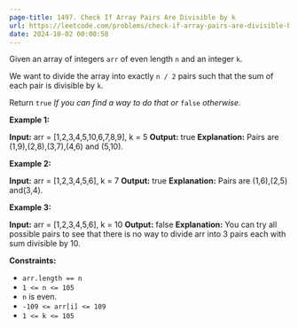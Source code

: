 ```yaml
---
page-title: 1497. Check If Array Pairs Are Divisible by k
url: https://leetcode.com/problems/check-if-array-pairs-are-divisible-by-k/description/?envType=daily-question&envId=2024-10-01
date: 2024-10-02 00:00:58
---
```

Given an array of integers `arr` of even length `n` and an integer `k`.

We want to divide the array into exactly `n / 2` pairs such that the sum of each pair is divisible by `k`.

Return `true` *If you can find a way to do that or* `false` *otherwise*.

**Example 1:**

**Input:** arr = \[1,2,3,4,5,10,6,7,8,9\], k = 5
**Output:** true
**Explanation:** Pairs are (1,9),(2,8),(3,7),(4,6) and (5,10).

**Example 2:**

**Input:** arr = \[1,2,3,4,5,6\], k = 7
**Output:** true
**Explanation:** Pairs are (1,6),(2,5) and(3,4).

**Example 3:**

**Input:** arr = \[1,2,3,4,5,6\], k = 10
**Output:** false
**Explanation:** You can try all possible pairs to see that there is no way to divide arr into 3 pairs each with sum divisible by 10.

**Constraints:**

-   `arr.length == n`
-   `1 <= n <= 105`
-   `n` is even.
-   `-109 <= arr[i] <= 109`
-   `1 <= k <= 105`